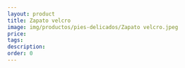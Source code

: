 ```yaml
---
layout: product
title: Zapato velcro
image: img/productos/pies-delicados/Zapato velcro.jpeg
price: 
tags: 
description: 
order: 0
---
```

